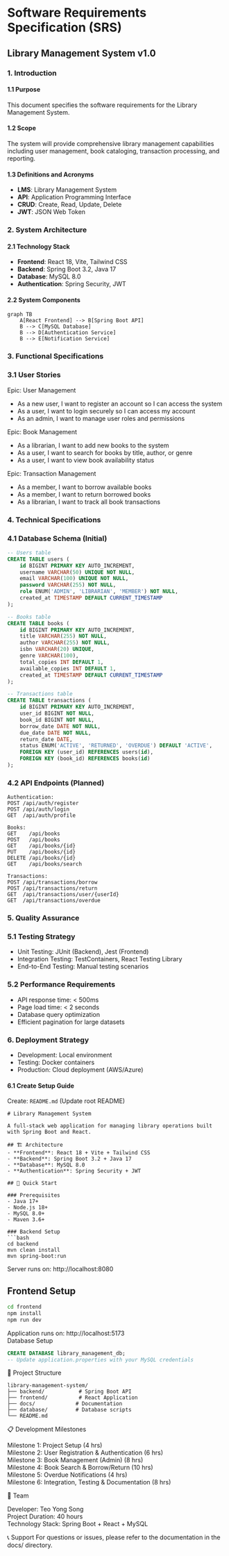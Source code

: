 # Software Requirements Specification (SRS)
## Library Management System v1.0

### 1. Introduction
#### 1.1 Purpose
This document specifies the software requirements for the Library Management System.

#### 1.2 Scope
The system will provide comprehensive library management capabilities including user management, book cataloging, transaction processing, and reporting.

#### 1.3 Definitions and Acronyms
- **LMS**: Library Management System
- **API**: Application Programming Interface
- **CRUD**: Create, Read, Update, Delete
- **JWT**: JSON Web Token

### 2. System Architecture
#### 2.1 Technology Stack
- **Frontend**: React 18, Vite, Tailwind CSS
- **Backend**: Spring Boot 3.2, Java 17
- **Database**: MySQL 8.0
- **Authentication**: Spring Security, JWT

#### 2.2 System Components
```mermaid
graph TB
    A[React Frontend] --> B[Spring Boot API]
    B --> C[MySQL Database]
    B --> D[Authentication Service]
    B --> E[Notification Service]
```

### 3. Functional Specifications
### 3.1 User Stories

Epic: User Management

- As a new user, I want to register an account so I can access the system  
- As a user, I want to login securely so I can access my account  
- As an admin, I want to manage user roles and permissions  


Epic: Book Management

- As a librarian, I want to add new books to the system
- As a user, I want to search for books by title, author, or genre
- As a user, I want to view book availability status

Epic: Transaction Management

- As a member, I want to borrow available books
- As a member, I want to return borrowed books
- As a librarian, I want to track all book transactions

### 4. Technical Specifications
### 4.1 Database Schema (Initial)
```sql
-- Users table
CREATE TABLE users (
    id BIGINT PRIMARY KEY AUTO_INCREMENT,
    username VARCHAR(50) UNIQUE NOT NULL,
    email VARCHAR(100) UNIQUE NOT NULL,
    password VARCHAR(255) NOT NULL,
    role ENUM('ADMIN', 'LIBRARIAN', 'MEMBER') NOT NULL,
    created_at TIMESTAMP DEFAULT CURRENT_TIMESTAMP
);

-- Books table
CREATE TABLE books (
    id BIGINT PRIMARY KEY AUTO_INCREMENT,
    title VARCHAR(255) NOT NULL,
    author VARCHAR(255) NOT NULL,
    isbn VARCHAR(20) UNIQUE,
    genre VARCHAR(100),
    total_copies INT DEFAULT 1,
    available_copies INT DEFAULT 1,
    created_at TIMESTAMP DEFAULT CURRENT_TIMESTAMP
);

-- Transactions table
CREATE TABLE transactions (
    id BIGINT PRIMARY KEY AUTO_INCREMENT,
    user_id BIGINT NOT NULL,
    book_id BIGINT NOT NULL,
    borrow_date DATE NOT NULL,
    due_date DATE NOT NULL,
    return_date DATE,
    status ENUM('ACTIVE', 'RETURNED', 'OVERDUE') DEFAULT 'ACTIVE',
    FOREIGN KEY (user_id) REFERENCES users(id),
    FOREIGN KEY (book_id) REFERENCES books(id)
);
```
### 4.2 API Endpoints (Planned)
```
Authentication:
POST /api/auth/register
POST /api/auth/login
GET  /api/auth/profile

Books:
GET    /api/books
POST   /api/books
GET    /api/books/{id}
PUT    /api/books/{id}
DELETE /api/books/{id}
GET    /api/books/search

Transactions:
POST /api/transactions/borrow
POST /api/transactions/return
GET  /api/transactions/user/{userId}
GET  /api/transactions/overdue
```
### 5. Quality Assurance
### 5.1 Testing Strategy

- Unit Testing: JUnit (Backend), Jest (Frontend)  
- Integration Testing: TestContainers, React Testing Library  
- End-to-End Testing: Manual testing scenarios  

### 5.2 Performance Requirements

- API response time: < 500ms  
- Page load time: < 2 seconds  
- Database query optimization  
- Efficient pagination for large datasets  

### 6. Deployment Strategy
- Development: Local environment
- Testing: Docker containers
- Production: Cloud deployment (AWS/Azure)
#### 6.1 Create Setup Guide
Create: `README.md` (Update root README)
```
# Library Management System

A full-stack web application for managing library operations built with Spring Boot and React.

## 🏗️ Architecture
- **Frontend**: React 18 + Vite + Tailwind CSS
- **Backend**: Spring Boot 3.2 + Java 17
- **Database**: MySQL 8.0
- **Authentication**: Spring Security + JWT

## 🚀 Quick Start

### Prerequisites
- Java 17+
- Node.js 18+
- MySQL 8.0+
- Maven 3.6+

### Backend Setup
```bash
cd backend
mvn clean install
mvn spring-boot:run
```
Server runs on: http://localhost:8080  
## Frontend Setup
```Bash
cd frontend
npm install
npm run dev
```
Application runs on: http://localhost:5173  
Database Setup
```sql
CREATE DATABASE library_management_db;
-- Update application.properties with your MySQL credentials
```
📁 Project Structure
```
library-management-system/
├── backend/           # Spring Boot API
├── frontend/          # React Application  
├── docs/             # Documentation
├── database/         # Database scripts
└── README.md
```

📋 Development Milestones

 Milestone 1: Project Setup (4 hrs)  
 Milestone 2: User Registration & Authentication (6 hrs)  
 Milestone 3: Book Management (Admin) (8 hrs)  
 Milestone 4: Book Search & Borrow/Return (10 hrs)  
 Milestone 5: Overdue Notifications (4 hrs)  
 Milestone 6: Integration, Testing & Documentation (8 hrs)  

👥 Team

Developer: Teo Yong Song  
Project Duration: 40 hours  
Technology Stack: Spring Boot + React + MySQL  

📞 Support
For questions or issues, please refer to the documentation in the docs/ directory.
